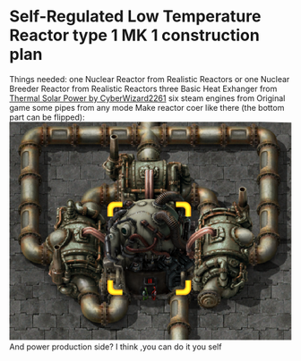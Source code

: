 # Self-Regulated Low Temperature Reactor type 1 MK 1 construction plan
Things needed: one Nuclear Reactor from Realistic Reactors or one Nuclear Breeder Reactor from Realistic Reactors
               three Basic Heat Exhanger from [Thermal Solar Power by CyberWizard2261](https://mods.factorio.com/mod/CW-thermal-solar-power)
               six steam engines from Original game
               some pipes from any mode
Make reactor coer like there (the bottom part can be flipped):
![](https://raw.githubusercontent.com/Madir99/Factorio-Realistic-Reactors-Construction-Plans/main/Self-Regulated%20Low%20Temperature%20Reactor%20type%201%20MK%201/1.png)
And power production side?
I think ,you can do it you self
